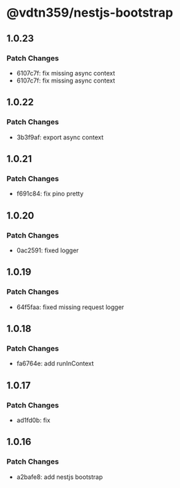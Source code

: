 # @vdtn359/nestjs-bootstrap

## 1.0.23

### Patch Changes

-   6107c7f: fix missing async context
-   6107c7f: fix missing async context

## 1.0.22

### Patch Changes

-   3b3f9af: export async context

## 1.0.21

### Patch Changes

-   f691c84: fix pino pretty

## 1.0.20

### Patch Changes

-   0ac2591: fixed logger

## 1.0.19

### Patch Changes

-   64f5faa: fixed missing request logger

## 1.0.18

### Patch Changes

-   fa6764e: add runInContext

## 1.0.17

### Patch Changes

-   ad1fd0b: fix

## 1.0.16

### Patch Changes

-   a2bafe8: add nestjs bootstrap
